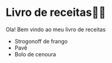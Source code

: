 # Livro de receitas:man_cook:

Ola! Bem vindo ao meu livro de receitas

- Strogonoff de frango
- Pavê
- Bolo de cenoura
